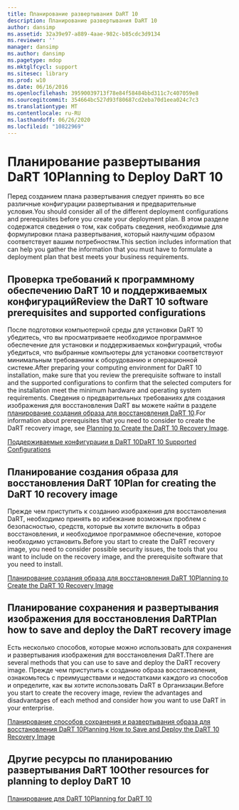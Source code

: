 ```yaml
---
title: Планирование развертывания DaRT 10
description: Планирование развертывания DaRT 10
author: dansimp
ms.assetid: 32a39e97-a889-4aae-982c-b85cdc3d9134
ms.reviewer: ''
manager: dansimp
ms.author: dansimp
ms.pagetype: mdop
ms.mktglfcycl: support
ms.sitesec: library
ms.prod: w10
ms.date: 06/16/2016
ms.openlocfilehash: 39590039713f78e84f58484bbd311c7c407059e8
ms.sourcegitcommit: 354664bc527d93f80687cd2eba70d1eea024c7c3
ms.translationtype: MT
ms.contentlocale: ru-RU
ms.lasthandoff: 06/26/2020
ms.locfileid: "10822969"
---
```

# <span data-ttu-id="2d6cb-103">Планирование развертывания DaRT 10</span><span class="sxs-lookup"><span data-stu-id="2d6cb-103">Planning to Deploy DaRT 10</span></span>


<span data-ttu-id="2d6cb-104">Перед созданием плана развертывания следует принять во все различные конфигурации развертывания и предварительные условия.</span><span class="sxs-lookup"><span data-stu-id="2d6cb-104">You should consider all of the different deployment configurations and prerequisites before you create your deployment plan.</span></span> <span data-ttu-id="2d6cb-105">В этом разделе содержатся сведения о том, как собрать сведения, необходимые для формулировки плана развертывания, который наилучшим образом соответствует вашим потребностям.</span><span class="sxs-lookup"><span data-stu-id="2d6cb-105">This section includes information that can help you gather the information that you must have to formulate a deployment plan that best meets your business requirements.</span></span>

## <span data-ttu-id="2d6cb-106">Проверка требований к программному обеспечению DaRT 10 и поддерживаемых конфигураций</span><span class="sxs-lookup"><span data-stu-id="2d6cb-106">Review the DaRT 10 software prerequisites and supported configurations</span></span>


<span data-ttu-id="2d6cb-107">После подготовки компьютерной среды для установки DaRT 10 убедитесь, что вы просматриваете необходимое программное обеспечение для установки и поддерживаемых конфигураций, чтобы убедиться, что выбранные компьютеры для установки соответствуют минимальным требованиям к оборудованию и операционной системе.</span><span class="sxs-lookup"><span data-stu-id="2d6cb-107">After preparing your computing environment for DaRT 10 installation, make sure that you review the prerequisite software to install and the supported configurations to confirm that the selected computers for the installation meet the minimum hardware and operating system requirements.</span></span> <span data-ttu-id="2d6cb-108">Сведения о предварительных требованиях для создания изображения для восстановления DaRT вы можете найти в разделе [планирование создания образа для восстановления DaRT 10](planning-to-create-the-dart-10-recovery-image.md).</span><span class="sxs-lookup"><span data-stu-id="2d6cb-108">For information about prerequisites that you need to consider to create the DaRT recovery image, see [Planning to Create the DaRT 10 Recovery Image](planning-to-create-the-dart-10-recovery-image.md).</span></span>

[<span data-ttu-id="2d6cb-109">Поддерживаемые конфигурации в DaRT 10</span><span class="sxs-lookup"><span data-stu-id="2d6cb-109">DaRT 10 Supported Configurations</span></span>](dart-10-supported-configurations.md)

## <span data-ttu-id="2d6cb-110">Планирование создания образа для восстановления DaRT 10</span><span class="sxs-lookup"><span data-stu-id="2d6cb-110">Plan for creating the DaRT 10 recovery image</span></span>


<span data-ttu-id="2d6cb-111">Прежде чем приступить к созданию изображения для восстановления DaRT, необходимо принять во избежание возможных проблем с безопасностью, средств, которые вы хотите включить в образ восстановления, и необходимое программное обеспечение, которое необходимо установить.</span><span class="sxs-lookup"><span data-stu-id="2d6cb-111">Before you start to create the DaRT recovery image, you need to consider possible security issues, the tools that you want to include on the recovery image, and the prerequisite software that you need to install.</span></span>

[<span data-ttu-id="2d6cb-112">Планирование создания образа для восстановления DaRT 10</span><span class="sxs-lookup"><span data-stu-id="2d6cb-112">Planning to Create the DaRT 10 Recovery Image</span></span>](planning-to-create-the-dart-10-recovery-image.md)

## <span data-ttu-id="2d6cb-113">Планирование сохранения и развертывания изображения для восстановления DaRT</span><span class="sxs-lookup"><span data-stu-id="2d6cb-113">Plan how to save and deploy the DaRT recovery image</span></span>


<span data-ttu-id="2d6cb-114">Есть несколько способов, которые можно использовать для сохранения и развертывания изображения для восстановления DaRT.</span><span class="sxs-lookup"><span data-stu-id="2d6cb-114">There are several methods that you can use to save and deploy the DaRT recovery image.</span></span> <span data-ttu-id="2d6cb-115">Прежде чем приступить к созданию образа восстановления, ознакомьтесь с преимуществами и недостатками каждого из способов и определите, как вы хотите использовать DaRT в Организации.</span><span class="sxs-lookup"><span data-stu-id="2d6cb-115">Before you start to create the recovery image, review the advantages and disadvantages of each method and consider how you want to use DaRT in your enterprise.</span></span>

[<span data-ttu-id="2d6cb-116">Планирование способов сохранения и развертывания образа для восстановления DaRT 10</span><span class="sxs-lookup"><span data-stu-id="2d6cb-116">Planning How to Save and Deploy the DaRT 10 Recovery Image</span></span>](planning-how-to-save-and-deploy-the-dart-10-recovery-image.md)

## <span data-ttu-id="2d6cb-117">Другие ресурсы по планированию развертывания DaRT 10</span><span class="sxs-lookup"><span data-stu-id="2d6cb-117">Other resources for planning to deploy DaRT 10</span></span>


[<span data-ttu-id="2d6cb-118">Планирование для DaRT 10</span><span class="sxs-lookup"><span data-stu-id="2d6cb-118">Planning for DaRT 10</span></span>](planning-for-dart-10.md)

 

 





